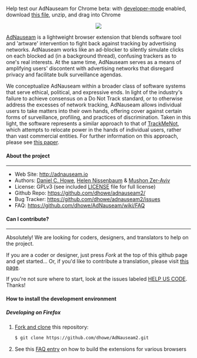 <!-- [![Build Status](https://travis-ci.org/dhowe/AdNauseam.svg)](https://travis-ci.org/dhowe/AdNauseam) -->

Help test our AdNauseam for Chrome beta: with [developer-mode](http://rednoise.org/img/devmode.png) enabled, 
download [this file](https://github.com/dhowe/AdNauseam2/files/257774/adnauseam-2.1.0.crx.zip), unzip, and drag into Chrome


<div align="center">
  <a href="http://adnauseam.io">
    <img src="https://rednoise.org/adnauseam/logo.png"/>
  </a>
</div>

[AdNauseam](http://adnauseam.io) is a lightweight browser extension that blends software tool and 'artware' intervention to fight back against tracking by advertising networks. AdNauseam works like an ad-blocker to silently simulate clicks on each blocked ad (in a background thread), confusing trackers as to one's real interests. At the same time, AdNauseam serves as a means of amplifying users' discontent with advertising networks that disregard privacy and facilitate bulk surveillance agendas.

We conceptualize AdNauseam within a broader class of software systems that serve ethical, political, and expressive ends. In light of the industry's failure to achieve consensus on a Do Not Track standard, or to otherwise address the excesses of network tracking, AdNauseam allows individual users to take matters into their own hands, offering cover against certain forms of surveillance, profiling, and practices of discrimination. Taken in this light, the software represents a similar approach to that of <a href="http://cs.nyu.edu/trackmenot" target="_blank">TrackMeNot</a>, which attempts to relocate power in the hands of individual users, rather than vast commercial entities. For further information on this approach, please see <a href="http://cs.nyu.edu/trackmenot/TMN-Howe-Niss08-ch23.pdf" target="_blank">this paper</a>.

#### About the project
--------

* Web Site:         http://adnauseam.io
* Authors:          [Daniel C. Howe](http://rednoise.org/daniel), [Helen Nissenbaum](https://www.nyu.edu/projects/nissenbaum/) & [Mushon Zer-Aviv](http://mushon.com)
* License:          GPLv3 (see included [LICENSE](https://github.com/dhowe/AdNauseam/blob/master/LICENSE) file for full license)
* Github Repo:      https://github.com/dhowe/adnauseam2/
* Bug Tracker:      https://github.com/dhowe/adnauseam2/issues
* FAQ:              https://github.com/dhowe/AdNauseam/wiki/FAQ


#### Can I contribute?
--------
Absolutely! We are looking for coders, designers, and translators to help on the project.

If you are a coder or designer, just press *Fork* at the top of this github page and get started... Or, if you'd like to contribute a translation, please visit [this page](https://crowdin.com/project/adnauseam).

If you're not sure where to start, look at the issues labeled [HELP US CODE](https://github.com/dhowe/AdNauseam2/labels/HELP-US-CODE). Thanks!





#### How to install the development environment

##### Developing on Firefox

1. [Fork and clone](https://help.github.com/articles/fork-a-repo) this repository:

    ```bash
    $ git clone https://github.com/dhowe/AdNauseam2.git
    ```

2. See this [FAQ entry](https://github.com/dhowe/AdNauseam2/issues/9) on how to build the extensions for various browsers
